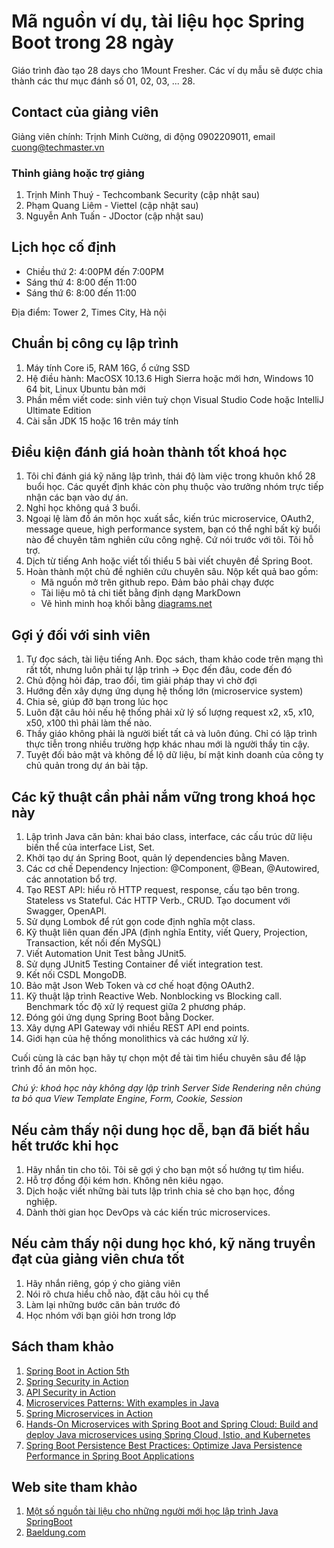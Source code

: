 # Mã nguồn ví dụ, tài liệu học Spring Boot trong 28 ngày

Giáo trình đào tạo 28 days cho 1Mount Fresher. Các ví dụ mẫu sẽ được chia thành các thư mục đánh số 01, 02, 03, ... 28.

## Contact của giảng viên
Giảng viên chính: Trịnh Minh Cường, di động 0902209011, email cuong@techmaster.vn
### Thỉnh giảng hoặc trợ giảng
1. Trịnh Minh Thuý - Techcombank Security (cập nhật sau)
2. Phạm Quang Liêm - Viettel (cập nhật sau)
3. Nguyễn Anh Tuấn - JDoctor (cập nhật sau)

   
## Lịch học cố định
- Chiều thứ 2: 4:00PM đến 7:00PM
- Sáng thứ 4: 8:00 đến 11:00
- Sáng thứ 6: 8:00 đến 11:00

Địa điểm: Tower 2, Times City, Hà nội

## Chuẩn bị công cụ lập trình
1. Máy tính Core i5, RAM 16G, ổ cứng SSD
2. Hệ điều hành: MacOSX 10.13.6 High Sierra hoặc mới hơn, Windows 10 64 bit, Linux Ubuntu bản mới
3. Phần mềm viết code: sinh viên tuỳ chọn Visual Studio Code hoặc IntelliJ Ultimate Edition
4. Cài sẵn JDK 15 hoặc 16 trên máy tính

## Điều kiện đánh giá hoàn thành tốt khoá học
1. Tôi chỉ đánh giá kỹ năng lập trình, thái độ làm việc trong khuôn khổ 28 buổi học. Các quyết định khác còn phụ thuộc vào trưởng nhóm trực tiếp nhận các bạn vào dự án.
2. Nghỉ học không quá 3 buổi. 
3. Ngoại lệ làm đồ án môn học xuất sắc, kiến trúc microservice, OAuth2, message queue, high performance system, bạn có thể nghỉ bất kỳ buổi nào để chuyên tâm nghiên cứu công nghệ. Cứ nói trước với tôi. Tôi hỗ trợ.
4. Dịch từ tiếng Anh hoặc viết tối thiểu 5 bài viết chuyên đề Spring Boot.
5. Hoàn thành một chủ đề nghiên cứu chuyên sâu. Nộp kết quả bao gồm:
   - Mã nguồn mở trên github repo. Đảm bảo phải chạy được
   - Tài liệu mô tả chi tiết bằng định dạng MarkDown 
   - Vẽ hình minh hoạ khối bằng [diagrams.net](https://app.diagrams.net/)
## Gợi ý đối với sinh viên
1. Tự đọc sách, tài liệu tiếng Anh. Đọc sách, tham khảo code trên mạng thì rất tốt, nhưng luôn phải tự lập trình -> Đọc đến đâu, code đến đó
2. Chủ động hỏi đáp, trao đổi, tìm giải pháp thay vì chờ đợi
3. Hướng đến xây dựng ứng dụng hệ thống lớn (microservice system)
4. Chia sẻ, giúp đỡ bạn trong lúc học
5. Luôn đặt câu hỏi nếu hệ thống phải xử lý số lượng request x2, x5, x10, x50, x100 thì phải làm thế nào.
6. Thầy giáo không phải là người biết tất cả và luôn đúng. Chỉ có lập trình thực tiễn trong nhiều trường hợp khác nhau mới là người thầy tin cậy.
7. Tuyệt đối bảo mật và không để lộ dữ liệu, bí mật kinh doanh của công ty chủ quản trong dự án bài tập.

## Các kỹ thuật cần phải nắm vững trong khoá học này
1. Lập trình Java căn bản: khai báo class, interface, các cấu trúc dữ liệu biến thể của interface List, Set.
2. Khởi tạo dự án Spring Boot, quản lý dependencies bằng Maven.
3. Các cơ chế Dependency Injection: @Component, @Bean, @Autowired, các annotation bổ trợ.
4. Tạo REST API: hiểu rõ HTTP request, response, cấu tạo bên trong. Stateless vs Stateful. Các HTTP Verb., CRUD. Tạo document với Swagger, OpenAPI.
5. Sử dụng Lombok để rút gọn code định nghĩa một class.
6. Kỹ thuật liên quan đến JPA (định nghĩa Entity, viết Query, Projection, Transaction, kết nối đến MySQL)
7. Viết Automation Unit Test bằng JUnit5.
8. Sử dụng JUnit5 Testing Container để viết integration test.
9. Kết nối CSDL MongoDB.
10. Bảo mật Json Web Token và cơ chế hoạt động OAuth2.
11. Kỹ thuật lập trình Reactive Web. Nonblocking vs Blocking call. Benchmark tốc độ xử lý request giữa 2 phương pháp.
12. Đóng gói ứng dụng Spring Boot bằng Docker.
13. Xây dựng API Gateway với nhiều REST API end points.
14. Giới hạn của hệ thống monolithics và các hướng xử lý.

Cuối cùng là các bạn hãy tự chọn một đề tài tìm hiểu chuyên sâu để lập trình đồ án môn học.

*Chú ý: khoá học này không dạy lập trình Server Side Rendering nên chúng ta bỏ qua View Template Engine, Form, Cookie, Session*

## Nếu cảm thấy nội dung học dễ, bạn đã biết hầu hết trước khi học
1. Hãy nhắn tin cho tôi. Tôi sẽ gợi ý cho bạn một số hướng tự tìm hiểu.
2. Hỗ trợ đồng đội kém hơn. Không nên kiêu ngạo.
3. Dịch hoặc viết những bài tuts lập trình chia sẻ cho bạn học, đồng nghiệp.
4. Dành thời gian học DevOps và các kiến trúc microservices.
   
## Nếu cảm thấy nội dung học khó, kỹ năng truyền đạt của giảng viên chưa tốt
1. Hãy nhắn riêng, góp ý cho giảng viên
2. Nói rõ chưa hiểu chỗ nào, đặt câu hỏi cụ thể
3. Làm lại những bước căn bản trước đó
4. Học nhóm với bạn giỏi hơn trong lớp



## Sách tham khảo
1. [Spring Boot in Action 5th](https://www.amazon.com/Spring-Action-Craig-Walls/dp/1617294942)
2. [Spring Security in Action](https://www.amazon.com/Spring-Security-Action-Laurentiu-Spilca/dp/1617297739)
3. [API Security in Action](https://www.amazon.com/API-Security-Action-Neil-Madden/dp/1617296023)
4. [Microservices Patterns: With examples in Java](https://www.amazon.com/Microservices-Patterns-examples-Chris-Richardson/dp/1617294543)
5. [Spring Microservices in Action](https://www.amazon.com/Spring-Microservices-Action-John-Carnell/dp/1617293989)
6. [Hands-On Microservices with Spring Boot and Spring Cloud: Build and deploy Java microservices using Spring Cloud, Istio, and Kubernetes](https://www.amazon.com/Hands-Microservices-Spring-Boot-Cloud/dp/1789613477)
7. [Spring Boot Persistence Best Practices: Optimize Java Persistence Performance in Spring Boot Applications](https://www.amazon.com/Spring-Boot-Persistence-Best-Practices/dp/1484256255)

## Web site tham khảo

1. [Một số nguồn tài liệu cho những người mới học lập trình Java SpringBoot](https://techmaster.vn/posts/36027/mot-so-nguon-tai-lieu-cho-nhung-nguoi-moi-hoc-lap-trinh-java-springboot)
2. [Baeldung.com](https://www.baeldung.com/)
